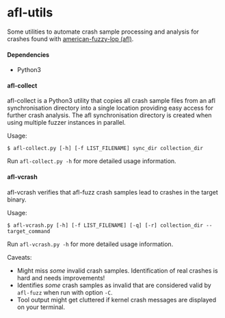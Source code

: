 # afl-utils

Some utilities to automate crash sample processing and analysis for crashes
found with [american-fuzzy-lop (afl)](http://lcamtuf.coredump.cx/afl/).

#### Dependencies

* Python3

#### afl-collect

afl-collect is a Python3 utility that copies all crash sample files from an afl
synchronisation directory into a single location providing easy access for
further crash analysis. The afl synchronisation directory is created when using
multiple fuzzer instances in parallel.  

Usage:  

    $ afl-collect.py [-h] [-f LIST_FILENAME] sync_dir collection_dir

Run `afl-collect.py -h` for more detailed usage information.

#### afl-vcrash

afl-vcrash verifies that afl-fuzz crash samples lead to crashes in the target
binary.

Usage:

    $ afl-vcrash.py [-h] [-f LIST_FILENAME] [-q] [-r] collection_dir -- target_command

Run `afl-vcrash.py -h` for more detailed usage information.  
  
Caveats:  

* Might miss *some* invalid crash samples. Identification of real crashes is
  hard and needs improvements!
* Identifies *some* crash samples as invalid that are considered valid by
  `afl-fuzz` when run with option `-C`.
* Tool output might get cluttered if kernel crash messages are displayed on
  your terminal.
